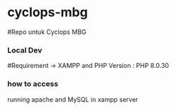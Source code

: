 # cyclops-mbg
#Repo untuk Cyclops MBG

### Local Dev ###
#Requirement
-> XAMPP and PHP Version : PHP 8.0.30


### how to access ###
running apache and MySQL in xampp server